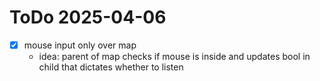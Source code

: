 
# ToDo 2025-04-06

- [x] mouse input only over map
  - idea: parent of map checks if mouse is inside and updates bool in child that dictates whether to listen
